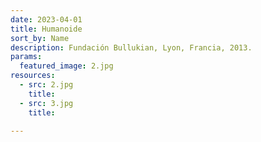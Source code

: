 ```yaml
---
date: 2023-04-01
title: Humanoide
sort_by: Name
description: Fundación Bullukian, Lyon, Francia, 2013.
params:
  featured_image: 2.jpg
resources:
  - src: 2.jpg
    title: 
  - src: 3.jpg
    title:

---
```

